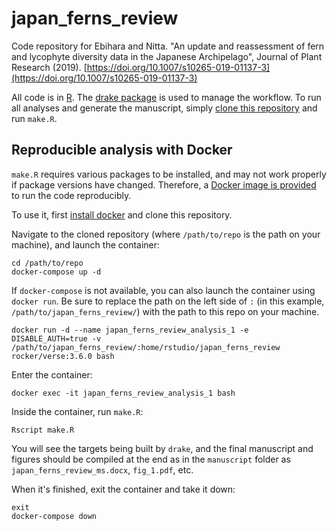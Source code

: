 # japan_ferns_review

Code repository for Ebihara and Nitta. "An update and reassessment of fern and lycophyte diversity data in the Japanese Archipelago", Journal of Plant Research (2019). [https://doi.org/10.1007/s10265-019-01137-3](https://doi.org/10.1007/s10265-019-01137-3)

All code is in [R](https://cran.r-project.org/). The [drake package](https://ropensci.github.io/drake/) is used to manage the workflow. To run all analyses and generate the manuscript, simply [clone this repository](https://git-scm.com/book/en/v2/Git-Basics-Getting-a-Git-Repository) and run `make.R`.

## Reproducible analysis with Docker

`make.R` requires various packages to be installed, and may not work properly if package versions have changed. Therefore, a [Docker image is provided](https://hub.docker.com/r/joelnitta/japan_ferns_review) to run the code reproducibly.

To use it, first [install docker](https://docs.docker.com/install/) and clone this repository.

Navigate to the cloned repository (where `/path/to/repo` is the path on your machine), and launch the container:

```
cd /path/to/repo
docker-compose up -d
```

If `docker-compose` is not available, you can also launch the container using `docker run`. Be sure to replace the path on the left side of `:` (in this example, `/path/to/japan_ferns_review/`) with the path to this repo on your machine.

```
docker run -d --name japan_ferns_review_analysis_1 -e DISABLE_AUTH=true -v /path/to/japan_ferns_review/:home/rstudio/japan_ferns_review rocker/verse:3.6.0 bash
```

Enter the container:

```
docker exec -it japan_ferns_review_analysis_1 bash
```

Inside the container, run `make.R`:

```
Rscript make.R
```

You will see the targets being built by `drake`, and the final manuscript and figures should be compiled at the end as in the `manuscript` folder as `japan_ferns_review_ms.docx`, `fig_1.pdf`, etc.

When it's finished, exit the container and take it down:

```
exit
docker-compose down
```
